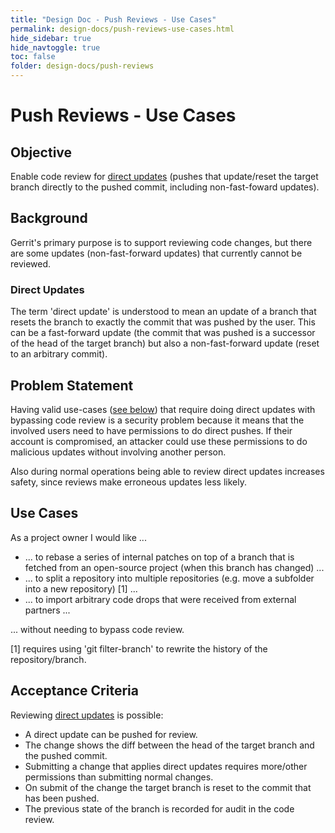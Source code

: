 ```yaml
---
title: "Design Doc - Push Reviews - Use Cases"
permalink: design-docs/push-reviews-use-cases.html
hide_sidebar: true
hide_navtoggle: true
toc: false
folder: design-docs/push-reviews
---
```


# Push Reviews - Use Cases

## <a id="objective">Objective

Enable code review for [direct updates](#direct-updates) (pushes that
update/reset the target branch directly to the pushed commit, including
non-fast-foward updates).

## <a id="background">Background

Gerrit's primary purpose is to support reviewing code changes, but there are
some updates (non-fast-forward updates) that currently cannot be reviewed.

### <a id="direct-updates">Direct Updates

The term 'direct update' is understood to mean an update of a branch that resets
the branch to exactly the commit that was pushed by the user. This can be a
fast-forward update (the commit that was pushed is a successor of the head of
the target branch) but also a non-fast-forward update (reset to an arbitrary
commit).

## <a id="problem-statement">Problem Statement

Having valid use-cases ([see below](#use-cases)) that require doing direct
updates with bypassing code review is a security problem because it means that
the involved users need to have permissions to do direct pushes. If their
account is compromised, an attacker could use these permissions to do malicious
updates without involving another person.

Also during normal operations being able to review direct updates increases
safety, since reviews make erroneous updates less likely.

## <a id="use-cases">Use Cases

As a project owner I would like ...

* ... to rebase a series of internal patches on top of a branch that is
  fetched from an open-source project (when this branch has changed) ...
* ... to split a repository into multiple repositories (e.g. move a
  subfolder into a new repository) [1] ...
* ... to import arbitrary code drops that were received from external
  partners ...

... without needing to bypass code review.

[1] requires using 'git filter-branch' to rewrite the history of the
repository/branch.

## <a id="acceptance-criteria">Acceptance Criteria

Reviewing [direct updates](#direct-updates) is possible:

* A direct update can be pushed for review.
* The change shows the diff between the head of the target branch and the pushed
  commit.
* Submitting a change that applies direct updates requires more/other
  permissions than submitting normal changes.
* On submit of the change the target branch is reset to the commit that has been
  pushed.
* The previous state of the branch is recorded for audit in the code review.

